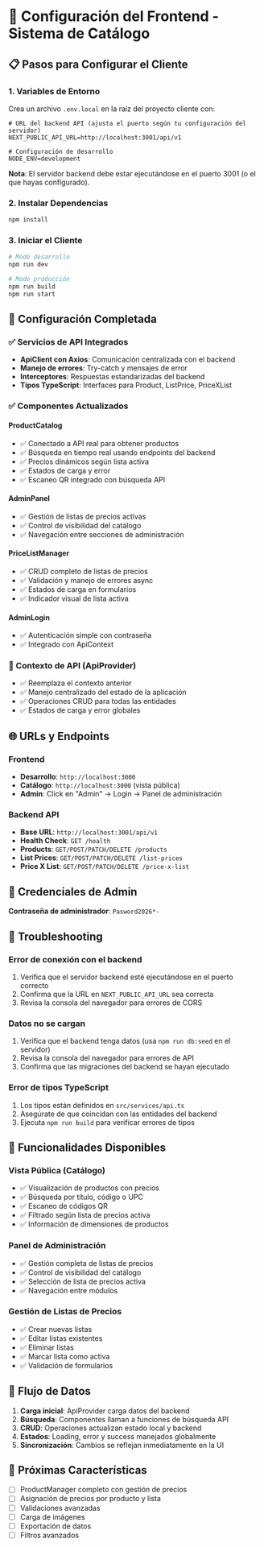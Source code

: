 # 🚀 Configuración del Frontend - Sistema de Catálogo

## 📋 Pasos para Configurar el Cliente

### 1. **Variables de Entorno**

Crea un archivo `.env.local` en la raíz del proyecto cliente con:

```env
# URL del backend API (ajusta el puerto según tu configuración del servidor)
NEXT_PUBLIC_API_URL=http://localhost:3001/api/v1

# Configuración de desarrollo
NODE_ENV=development
```

**Nota**: El servidor backend debe estar ejecutándose en el puerto 3001 (o el que hayas configurado).

### 2. **Instalar Dependencias**

```bash
npm install
```

### 3. **Iniciar el Cliente**

```bash
# Modo desarrollo
npm run dev

# Modo producción
npm run build
npm run start
```

## 🔧 Configuración Completada

### **✅ Servicios de API Integrados**
- **ApiClient con Axios**: Comunicación centralizada con el backend
- **Manejo de errores**: Try-catch y mensajes de error
- **Interceptores**: Respuestas estandarizadas del backend
- **Tipos TypeScript**: Interfaces para Product, ListPrice, PriceXList

### **✅ Componentes Actualizados**

#### **ProductCatalog**
- ✅ Conectado a API real para obtener productos
- ✅ Búsqueda en tiempo real usando endpoints del backend
- ✅ Precios dinámicos según lista activa
- ✅ Estados de carga y error
- ✅ Escaneo QR integrado con búsqueda API

#### **AdminPanel**
- ✅ Gestión de listas de precios activas
- ✅ Control de visibilidad del catálogo
- ✅ Navegación entre secciones de administración

#### **PriceListManager**
- ✅ CRUD completo de listas de precios
- ✅ Validación y manejo de errores async
- ✅ Estados de carga en formularios
- ✅ Indicador visual de lista activa

#### **AdminLogin**
- ✅ Autenticación simple con contraseña
- ✅ Integrado con ApiContext

### **🔗 Contexto de API (ApiProvider)**
- ✅ Reemplaza el contexto anterior
- ✅ Manejo centralizado del estado de la aplicación
- ✅ Operaciones CRUD para todas las entidades
- ✅ Estados de carga y error globales

## 🌐 URLs y Endpoints

### **Frontend**
- **Desarrollo**: `http://localhost:3000`
- **Catálogo**: `http://localhost:3000` (vista pública)
- **Admin**: Click en "Admin" → Login → Panel de administración

### **Backend API**
- **Base URL**: `http://localhost:3001/api/v1`
- **Health Check**: `GET /health`
- **Products**: `GET/POST/PATCH/DELETE /products`
- **List Prices**: `GET/POST/PATCH/DELETE /list-prices`
- **Price X List**: `GET/POST/PATCH/DELETE /price-x-list`

## 🔐 Credenciales de Admin

**Contraseña de administrador**: `Pasword2026*-`

## 🚨 Troubleshooting

### **Error de conexión con el backend**
1. Verifica que el servidor backend esté ejecutándose en el puerto correcto
2. Confirma que la URL en `NEXT_PUBLIC_API_URL` sea correcta
3. Revisa la consola del navegador para errores de CORS

### **Datos no se cargan**
1. Verifica que el backend tenga datos (usa `npm run db:seed` en el servidor)
2. Revisa la consola del navegador para errores de API
3. Confirma que las migraciones del backend se hayan ejecutado

### **Error de tipos TypeScript**
1. Los tipos están definidos en `src/services/api.ts`
2. Asegúrate de que coincidan con las entidades del backend
3. Ejecuta `npm run build` para verificar errores de tipos

## 📱 Funcionalidades Disponibles

### **Vista Pública (Catálogo)**
- ✅ Visualización de productos con precios
- ✅ Búsqueda por título, código o UPC
- ✅ Escaneo de códigos QR
- ✅ Filtrado según lista de precios activa
- ✅ Información de dimensiones de productos

### **Panel de Administración**
- ✅ Gestión completa de listas de precios
- ✅ Control de visibilidad del catálogo
- ✅ Selección de lista de precios activa
- ✅ Navegación entre módulos

### **Gestión de Listas de Precios**
- ✅ Crear nuevas listas
- ✅ Editar listas existentes
- ✅ Eliminar listas
- ✅ Marcar lista como activa
- ✅ Validación de formularios

## 🔄 Flujo de Datos

1. **Carga inicial**: ApiProvider carga datos del backend
2. **Búsqueda**: Componentes llaman a funciones de búsqueda API
3. **CRUD**: Operaciones actualizan estado local y backend
4. **Estados**: Loading, error y success manejados globalmente
5. **Sincronización**: Cambios se reflejan inmediatamente en la UI

## 🎯 Próximas Características

- [ ] ProductManager completo con gestión de precios
- [ ] Asignación de precios por producto y lista
- [ ] Validaciones avanzadas
- [ ] Carga de imágenes
- [ ] Exportación de datos
- [ ] Filtros avanzados
